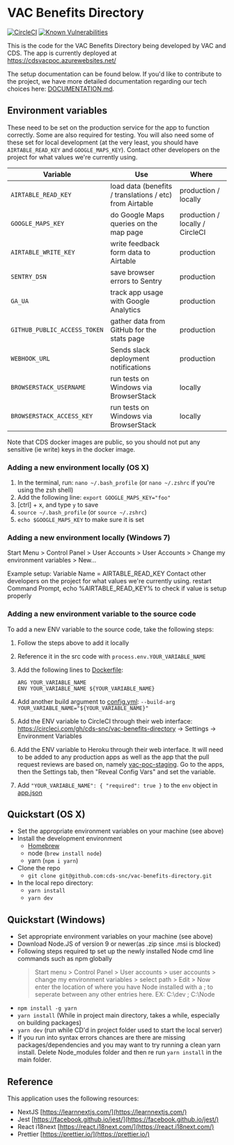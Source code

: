 # VAC Benefits Directory

[![CircleCI](https://circleci.com/gh/cds-snc/vac-benefits-directory.svg?style=svg)](https://circleci.com/gh/cds-snc/vac-benefits-directory)
[![Known Vulnerabilities](https://snyk.io/test/github/cds-snc/vac-benefits-directory/badge.svg)](https://snyk.io/test/github/cds-snc/vac-benefits-directory)

This is the code for the VAC Benefits Directory being developed by VAC and CDS. The app is currently deployed at
https://cdsvacpoc.azurewebsites.net/

The setup documentation can be found below. If you'd like to contribute to the project, we have more detailed documentation regarding our tech choices here: [DOCUMENTATION.md](./DOCUMENTATION.md).

## Environment variables

These need to be set on the production service for the app to function correctly.
Some are also required for testing. You will also need some of these set for local development
(at the very least, you should have `AIRTABLE_READ_KEY` and `GOOGLE_MAPS_KEY`).
Contact other developers on the project for what values we're currently using.

| Variable                     | Use                                                     | Where                           |
| ---------------------------- | ------------------------------------------------------- | ------------------------------- |
| `AIRTABLE_READ_KEY`          | load data (benefits / translations / etc) from Airtable | production / locally            |
| `GOOGLE_MAPS_KEY`            | do Google Maps queries on the map page                  | production / locally / CircleCI |
| `AIRTABLE_WRITE_KEY`         | write feedback form data to Airtable                    | production                      |
| `SENTRY_DSN`                 | save browser errors to Sentry                           | production                      |
| `GA_UA`                      | track app usage with Google Analytics                   | production                      |
| `GITHUB_PUBLIC_ACCESS_TOKEN` | gather data from GitHub for the stats page              | production                      |
| `WEBHOOK_URL`                | Sends slack deployment notifications                    | production                      |
| `BROWSERSTACK_USERNAME`      | run tests on Windows via BrowserStack                   | locally                         |
| `BROWSERSTACK_ACCESS_KEY`    | run tests on Windows via BrowserStack                   | locally                         |

Note that CDS docker images are public, so you should not put any sensitive (ie write) keys in the docker image.

### Adding a new environment locally (OS X)

1.  In the terminal, run: `nano ~/.bash_profile` (or `nano ~/.zshrc` if you're using the zsh shell)
2.  Add the following line: `export GOOGLE_MAPS_KEY="foo"`
3.  [ctrl] + x, and type `y` to save
4.  `source ~/.bash_profile` (or `source ~/.zshrc`)
5.  `echo $GOOGLE_MAPS_KEY` to make sure it is set

### Adding a new environment locally (Windows 7)

Start Menu > Control Panel > User Accounts > User Accounts > Change my environment variables > New...

Example setup:
Variable Name = AIRTABLE_READ_KEY
Contact other developers on the project for what values we're currently using.
restart Command Prompt, echo %AIRTABLE_READ_KEY% to check if value is setup properly

### Adding a new environment variable to the source code

To add a new ENV variable to the source code, take the following steps:

1.  Follow the steps above to add it locally
2.  Reference it in the src code with `process.env.YOUR_VARIABLE_NAME`
3.  Add the following lines to [Dockerfile](./Dockerfile):
    ```
    ARG YOUR_VARIABLE_NAME
    ENV YOUR_VARIABLE_NAME ${YOUR_VARIABLE_NAME}
    ```
4.  Add another build argument to [config.yml](./.circleci/config.yml):
    `--build-arg YOUR_VARIABLE_NAME="${YOUR_VARIABLE_NAME}"`
5.  Add the ENV variable to CircleCI through their web interface: https://circleci.com/gh/cds-snc/vac-benefits-directory -> Settings -> Environment Variables
6.  Add the ENV variable to Heroku through their web interface.
    It will need to be added to any production apps as well as the app that the pull request reviews are based on, namely
    [vac-poc-staging](https://dashboard.heroku.com/apps/vac-poc-staging). Go to the apps, then the Settings tab, then "Reveal Config Vars"
    and set the variable.

7.  Add `"YOUR_VARIABLE_NAME": { "required": true }` to the `env` object in [app.json](./app.json)

## Quickstart (OS X)

- Set the appropriate environment variables on your machine (see above)
- Install the development environment
  - [Homebrew](https://brew.sh/)
  - node (`brew install node`)
  - yarn (`npm i yarn`)
- Clone the repo
  - `git clone git@github.com:cds-snc/vac-benefits-directory.git`
- In the local repo directory:
  - `yarn install`
  - `yarn dev`

## Quickstart (Windows)

- Set appropriate environment variables on your machine (see above)
- Download Node.JS of version 9 or newer(as .zip since .msi is blocked)
- Following steps required tp set up the newly installed Node cmd line commands such as npm globally
  > Start menu > Control Panel > User accounts > user accounts > change my environment variables >
  > select path > Edit > Now enter the location of where you have Node installed with a ; to seperate
  > between any other entries here.
  > EX: C:\dev ; C:\Node
- `npm install -g yarn`
- `yarn install` (While in project main directory, takes a while, especially on building packages)
- `yarn dev` (run while CD'd in project folder used to start the local server)
- If you run into syntax errors chances are there are missing packages/dependencies and you may want to try
  running a clean yarn install. Delete Node_modules folder and then re run `yarn install` in the main folder.

## Reference

This application uses the following resources:

- NextJS [https://learnnextjs.com/](https://learnnextjs.com/)
- Jest [https://facebook.github.io/jest/](https://facebook.github.io/jest/)
- React i18next [https://react.i18next.com/](https://react.i18next.com/)
- Prettier [https://prettier.io/](https://prettier.io/)
